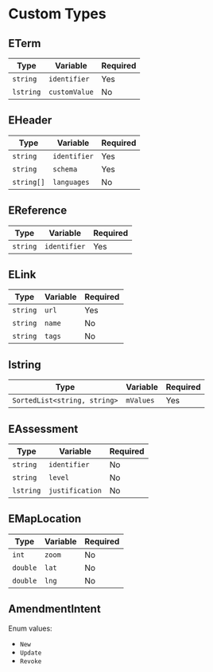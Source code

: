# Custom Types

## ETerm

| Type       | Variable     | Required |
|------------|--------------|----------|
| `string`   | `identifier` | Yes      |
| `lstring`  | `customValue`| No       |

## EHeader

| Type        | Variable   | Required |
|-------------|------------|----------|
| `string`    | `identifier`| Yes     |
| `string`    | `schema`    | Yes     |
| `string[]`  | `languages` | No      |

## EReference

| Type       | Variable     | Required |
|------------|--------------|----------|
| `string`   | `identifier` | Yes      |

## ELink

| Type       | Variable     | Required |
|------------|--------------|----------|
| `string`   | `url`        | Yes      |
| `string`   | `name`       | No       |
| `string`   | `tags`       | No       |

## lstring

| Type                             | Variable     | Required |
|----------------------------------|--------------|----------|
| `SortedList<string, string>`     | `mValues`    | Yes      |

## EAssessment

| Type       | Variable        | Required |
|------------|-----------------|----------|
| `string`   | `identifier`    | No       |
| `string`   | `level`         | No       |
| `lstring`  | `justification` | No       |

## EMapLocation

| Type       | Variable     | Required |
|------------|--------------|----------|
| `int`      | `zoom`       | No       |
| `double`   | `lat`        | No       |
| `double`   | `lng`        | No       |

## AmendmentIntent

Enum values:
- `New`
- `Update`
- `Revoke`
